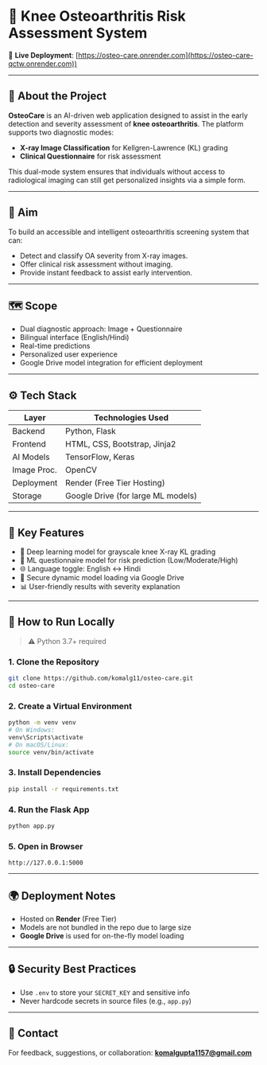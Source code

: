 # 🦴 Knee Osteoarthritis Risk Assessment System

🔗 **Live Deployment**: [https://osteo-care.onrender.com](https://osteo-care-qctw.onrender.com))

---

## 🌟 About the Project

**OsteoCare** is an AI-driven web application designed to assist in the early detection and severity assessment of **knee osteoarthritis**. The platform supports two diagnostic modes:

* **X-ray Image Classification** for Kellgren-Lawrence (KL) grading
* **Clinical Questionnaire** for risk assessment

This dual-mode system ensures that individuals without access to radiological imaging can still get personalized insights via a simple form.

---

## 🌟 Aim

To build an accessible and intelligent osteoarthritis screening system that can:

* Detect and classify OA severity from X-ray images.
* Offer clinical risk assessment without imaging.
* Provide instant feedback to assist early intervention.

---

## 🗺️ Scope

* Dual diagnostic approach: Image + Questionnaire
* Bilingual interface (English/Hindi)
* Real-time predictions
* Personalized user experience
* Google Drive model integration for efficient deployment

---

## ⚙️ Tech Stack

| Layer       | Technologies Used                  |
| ----------- | ---------------------------------- |
| Backend     | Python, Flask                      |
| Frontend    | HTML, CSS, Bootstrap, Jinja2       |
| AI Models   | TensorFlow, Keras                  |
| Image Proc. | OpenCV                             |
| Deployment  | Render (Free Tier Hosting)         |
| Storage     | Google Drive (for large ML models) |

---

## 🚀 Key Features

* 🔬 Deep learning model for grayscale knee X-ray KL grading
* 🧠 ML questionnaire model for risk prediction (Low/Moderate/High)
* 🌐 Language toggle: English ↔ Hindi
* 🔐 Secure dynamic model loading via Google Drive
* 📊 User-friendly results with severity explanation

---

## 🧪 How to Run Locally

> ⚠️ Python 3.7+ required

### 1. Clone the Repository

```bash
git clone https://github.com/komalg11/osteo-care.git
cd osteo-care
```

### 2. Create a Virtual Environment

```bash
python -m venv venv
# On Windows:
venv\Scripts\activate
# On macOS/Linux:
source venv/bin/activate
```

### 3. Install Dependencies

```bash
pip install -r requirements.txt
```

### 4. Run the Flask App

```bash
python app.py
```

### 5. Open in Browser

```
http://127.0.0.1:5000
```

---

## 🌍 Deployment Notes

* Hosted on **Render** (Free Tier)
* Models are not bundled in the repo due to large size
* **Google Drive** is used for on-the-fly model loading

---

## 🔒 Security Best Practices

* Use `.env` to store your `SECRET_KEY` and sensitive info
* Never hardcode secrets in source files (e.g., `app.py`)

---

## 📩 Contact

For feedback, suggestions, or collaboration:
**[komalgupta1157@gmail.com](mailto:komalgupta1157@gmail.com)**
